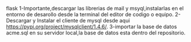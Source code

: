 flask
1-Importante,descargar las librerias de mail y msyql,instalarlas en el entorno de desarollo desde la terminal del editor de codigo o equipo.
2-Descargar y Instalar el cliente de mysql desde aqui https://pypi.org/project/mysqlclient/1.4.6/.
3-importar la base de datos acme.sql en su servidor local,la base de datos esta dentro del repositorio.
